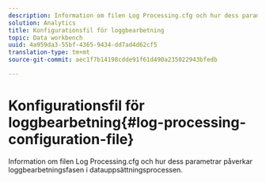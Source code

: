 ```yaml
---
description: Information om filen Log Processing.cfg och hur dess parametrar påverkar loggbearbetningsfasen i datauppsättningsprocessen.
solution: Analytics
title: Konfigurationsfil för loggbearbetning
topic: Data workbench
uuid: 4a959da3-55bf-4365-9434-dd7ad4d62cf5
translation-type: tm+mt
source-git-commit: aec1f7b14198cdde91f61d490a235022943bfedb

---
```



# Konfigurationsfil för loggbearbetning{#log-processing-configuration-file}

Information om filen Log Processing.cfg och hur dess parametrar påverkar loggbearbetningsfasen i datauppsättningsprocessen.

